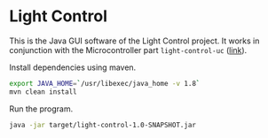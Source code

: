 # Light Control

This is the Java GUI software of the Light Control project. It works in conjunction with the Microcontroller part `light-control-uc` ([link](https://github.com/FunTimeCoding/light-control-uc)).

Install dependencies using maven.

```sh
export JAVA_HOME=`/usr/libexec/java_home -v 1.8`
mvn clean install
```

Run the program.

```sh
java -jar target/light-control-1.0-SNAPSHOT.jar
```
